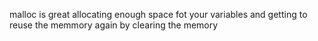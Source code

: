 malloc is great allocating enough space fot your variables and getting to reuse the memmory again by clearing the memory
